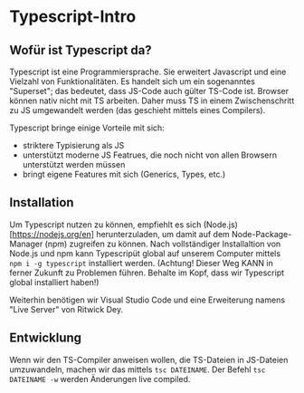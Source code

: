 # Typescript-Intro
## Wofür ist Typescript da?
Typescript ist eine Programmiersprache. Sie erweitert Javascript und eine Vielzahl von Funktionalitäten. Es handelt sich um ein sogenanntes "Superset"; das bedeutet, dass JS-Code auch gülter TS-Code ist.
Browser können nativ nicht mit TS arbeiten. Daher muss TS in einem Zwischenschritt zu JS umgewandelt werden (das geschieht mittels eines Compilers).

Typescript bringe einige Vorteile mit sich:
- striktere Typisierung als JS
- unterstützt moderne JS Featrues, die noch nicht von allen Browsern unterstützt werden müssen
- bringt eigene Features mit sich (Generics, Types, etc.)

## Installation
Um Typescript nutzen zu können, empfiehlt es sich (Node.js)[https://nodejs.org/en] herunterzuladen, um damit auf dem Node-Package-Manager (npm) zugreifen zu können.
Nach vollständiger Installaltion von Node.js und npm kann Typescripüt global auf unserem Computer mittels ```npm i -g typescript``` installiert werden. (Achtung! Dieser Weg KANN in ferner Zukunft zu Problemen führen. Behalte im Kopf, dass wir Typescript global installiert haben!)

Weiterhin benötigen wir Visual Studio Code und eine Erweiterung namens "Live Server" von Ritwick Dey.

## Entwicklung
Wenn wir den TS-Compiler anweisen wollen, die TS-Dateien in JS-Dateien umzuwandeln, machen wir das mittels ```tsc DATEINAME```. Der Befehl ```tsc DATEINAME -w``` werden Änderungen live compiled.

